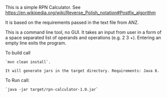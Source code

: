 This is a simple RPN Calculator. See https://en.wikipedia.org/wiki/Reverse_Polish_notation#Postfix_algorithm

It is based on the requirements passed in the text file from ANZ.

This is a command line tool, no GUI. It takes an input from user in a form of a space separated list of operands and operations (e.g. 2 3 +). Entering an empty line exits the program.

To build call

    `mvn clean install`.

    It will generate jars in the target directory. Requirements: Java 8.

To Run call:

    `java -jar target/rpn-calculator-1.0.jar`
